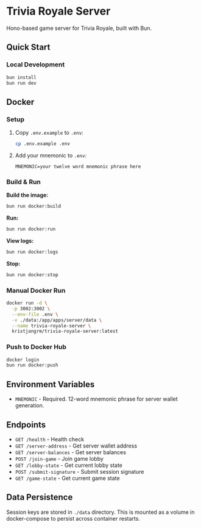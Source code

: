# Trivia Royale Server

Hono-based game server for Trivia Royale, built with Bun.

## Quick Start

### Local Development
```bash
bun install
bun run dev
```

## Docker

### Setup
1. Copy `.env.example` to `.env`:
   ```bash
   cp .env.example .env
   ```

2. Add your mnemonic to `.env`:
   ```
   MNEMONIC=your twelve word mnemonic phrase here
   ```

### Build & Run

**Build the image:**
```bash
bun run docker:build
```

**Run:**
```bash
bun run docker:run
```

**View logs:**
```bash
bun run docker:logs
```

**Stop:**
```bash
bun run docker:stop
```

### Manual Docker Run

```bash
docker run -d \
  -p 3002:3002 \
  --env-file .env \
  -v ./data:/app/apps/server/data \
  --name trivia-royale-server \
  kristjangrm/trivia-royale-server:latest
```

### Push to Docker Hub

```bash
docker login
bun run docker:push
```

## Environment Variables

- `MNEMONIC` - Required. 12-word mnemonic phrase for server wallet generation.

## Endpoints

- `GET /health` - Health check
- `GET /server-address` - Get server wallet address
- `GET /server-balances` - Get server balances
- `POST /join-game` - Join game lobby
- `GET /lobby-state` - Get current lobby state
- `POST /submit-signature` - Submit session signature
- `GET /game-state` - Get current game state

## Data Persistence

Session keys are stored in `./data` directory. This is mounted as a volume in docker-compose to persist across container restarts.
